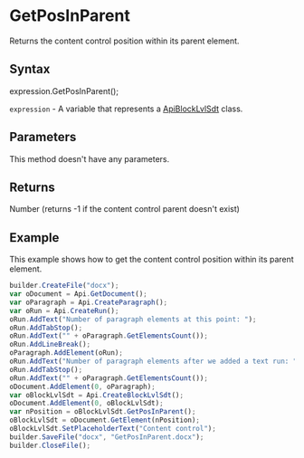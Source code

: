 # GetPosInParent

Returns the content control position within its parent element.

## Syntax

expression.GetPosInParent();

`expression` - A variable that represents a [ApiBlockLvlSdt](../ApiBlockLvlSdt.md) class.

## Parameters

This method doesn't have any parameters.

## Returns

Number (returns -1 if the content control parent doesn't exist)

## Example

This example shows how to get the content control position within its parent element.

```javascript
builder.CreateFile("docx");
var oDocument = Api.GetDocument();
var oParagraph = Api.CreateParagraph();
var oRun = Api.CreateRun();
oRun.AddText("Number of paragraph elements at this point: ");
oRun.AddTabStop();
oRun.AddText("" + oParagraph.GetElementsCount());
oRun.AddLineBreak();
oParagraph.AddElement(oRun);
oRun.AddText("Number of paragraph elements after we added a text run: ");
oRun.AddTabStop();
oRun.AddText("" + oParagraph.GetElementsCount());
oDocument.AddElement(0, oParagraph);
var oBlockLvlSdt = Api.CreateBlockLvlSdt();
oDocument.AddElement(0, oBlockLvlSdt);
var nPosition = oBlockLvlSdt.GetPosInParent();
oBlockLvlSdt = oDocument.GetElement(nPosition);
oBlockLvlSdt.SetPlaceholderText("Content control");
builder.SaveFile("docx", "GetPosInParent.docx");
builder.CloseFile();
```